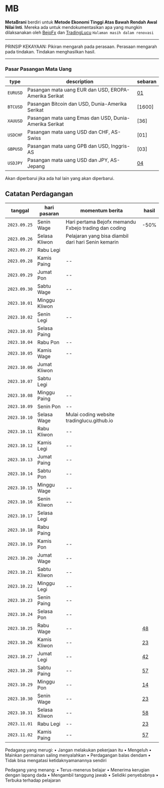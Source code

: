 # MB
**MetaBrani** berdiri untuk **Metode Ekonomi Tinggi Atas Bawah Rendah Awal Nilai Inti**.
Mereka ada untuk mendokumentasikan apa yang mungkin dilaksanakan oleh [BejoFx](https://evositas.github.io) dan [TradingLucu](https://t.me/tradinglucu)
`Halaman masih dalam renovasi`

---
PRINSIP KEKAYAAN: Pikiran mengarah pada perasaan. Perasaan mengarah pada tindakan. Tindakan menghasilkan hasil.

---

### Pasar Pasangan Mata Uang

| type     | description                                             | sebaran     |
| -------- | ------------------------------------------------------- | ----------- |
| `EURUSD` | Pasangan mata uang EUR dan USD, EROPA-Amerika Serikat   | [01](01.md) |
| `BTCUSD` | Pasangan Bitcoin dan USD, Dunia-Amerika Serikat         | [1600] |
| `XAUUSD` | Pasangan mata uang Emas dan USD, Dunia-Amerika Serikat  | [36] |
| `USDCHF` | Pasangan mata uang USD dan CHF, AS-Swiss                | [01] |
| `GBPUSD` | Pasangan mata uang GPB dan USD, Inggris-AS              | [03] |
| `USDJPY` | Pasangan mata uang USD dan JPY, AS-Jepang               | [04](45.md) |

Akan diperbarui jika ada hal lain yang akan diperbarui.

## Catatan Perdagangan

| tanggal      | hari pasaran       | momentum berita                                                 | hasil                    |
| ------------ | ------------------ | --------------------------------------------------------------- | ------------------------ |
| `2023.09.25` | Senin Wage         | Hari pertama Bejofx memandu Fxbejo trading dan coding           | -50%                     |
| `2023.09.26` | Selasa Kliwon      | Pelajaran yang bisa diambil dari hari Senin kemarin             |               |
| `2023.09.27` | Rabu Legi          |                                                                 |             |
| `2023.09.28` | Kamis Paing        | --                                                              |              |
| `2023.09.29` | Jumat Pon          | --                                                              |             |
| `2023.09.30` | Sabtu Wage         | --                                                              |              |
| `2023.10.01` | Minggu Kliwon      |                                                                 |              |
| `2023.10.02` | Senin Legi         | --                                                              |  |
| `2023.10.03` | Selasa Paing       |                                                                 |               |
| `2023.10.04` | Rabu Pon           | --                                                              |               |
| `2023.10.05` | Kamis Wage         | --                                                              |               |
| `2023.10.06` | Jumat Kliwon       |                                                                 |                          |
| `2023.10.07` | Sabtu Legi         |                                                                 |              |
| `2023.10.08` | Minggu Paing       | --                   |                          |
| `2023.10.09` | Senin Pon          | --                   |               |
| `2023.10.10` | Selasa Wage        | Mulai coding website tradinglucu.github.io                   |               |
| `2023.10.11` | Rabu Kliwon        | --                   |               |
| `2023.10.12` | Kamis Legi         | --                   |               |
| `2023.10.13` | Jumat Paing        | --                   |               |
| `2023.10.14` | Sabtu Pon          | --                   |  |
| `2023.10.15` | Minggu Wage        | --                   |               |
| `2023.10.16` | Senin Kliwon       | --                   |               |
| `2023.10.17` | Selasa Legi        |             |               |
| `2023.10.18` | Rabu Paing         |  |  |
| `2023.10.19` | Kamis Pon          | --                   |               |
| `2023.10.20` | Jumat Wage         | --                   |  |
| `2023.10.21` | Sabtu Kliwon       | --                   |               |
| `2023.10.22` | Minggu Legi        | --                   |               |
| `2023.10.23` | Senin Paing        | --                   |              |
| `2023.10.24` | Selasa Pon         | --  |               |
| `2023.10.25` | Rabu Wage          | --             | [48](48.md)              |
| `2023.10.26` | Kamis Kliwon       | --                   | [23](23.md)              |
| `2023.10.27` | Jumat Legi         | --                   | [42](42.md)              |
| `2023.10.28` | Sabtu Paing        | --                   | [57](57.md)              |
| `2023.10.29` | Minggu Pon         | --                   | [14](14.md)              |
| `2023.10.30` | Senin Wage         | --                   | [23](23.md)              |
| `2023.10.31` | Selasa Kliwon      | -- | [58](58.md)              |
| `2023.11.01` | Rabu Legi          | --                   | [23](23.md)              |
| `2023.11.02` | Kamis Paing        | --               | [57](57.md)              |

Pedagang yang merugi:
• Jangan melakukan pekerjaan itu
• Mengeluh
• Mainkan permainan saling menyalahkan
• Perdagangan balas dendam
• Tidak bisa mengatasi ketidaknyamanannya sendiri

Pedagang yang menang:
• Terus-menerus belajar
• Menerima kerugian dengan lapang dada
• Mengambil tanggung jawab
• Selidiki penyebabnya
• Terbuka terhadap pelajaran


